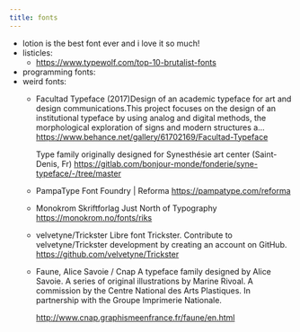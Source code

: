```yaml
---
title: fonts
---
```


- lotion is the best font ever and i love it so much!
- listicles:
	- https://www.typewolf.com/top-10-brutalist-fonts
- programming fonts:
- weird fonts:
	- Facultad Typeface (2017)Design of an academic typeface for art and design communications.This project focuses on the design of an institutional typeface by using analog and digital methods, the morphological exploration of signs and modern structures a…
	  https://www.behance.net/gallery/61702169/Facultad-Typeface
	  
	  Type family originally designed for Synesthésie art center (Saint-Denis, Fr)
	  https://gitlab.com/bonjour-monde/fonderie/syne-typeface/-/tree/master
	- PampaType Font Foundry | Reforma
	  https://pampatype.com/reforma
	- Monokrom Skriftforlag
	  Just North of Typography 
	  https://monokrom.no/fonts/riks
	- velvetyne/Trickster
	  Libre font Trickster. Contribute to velvetyne/Trickster development by creating an account on GitHub.
	  https://github.com/velvetyne/Trickster
	- Faune, Alice Savoie / Cnap
	  A typeface family designed by Alice Savoie. A series of original illustrations by Marine Rivoal. A commission by the Centre National des Arts Plastiques. In partnership with the Groupe Imprimerie Nationale.
	  
	  http://www.cnap.graphismeenfrance.fr/faune/en.html